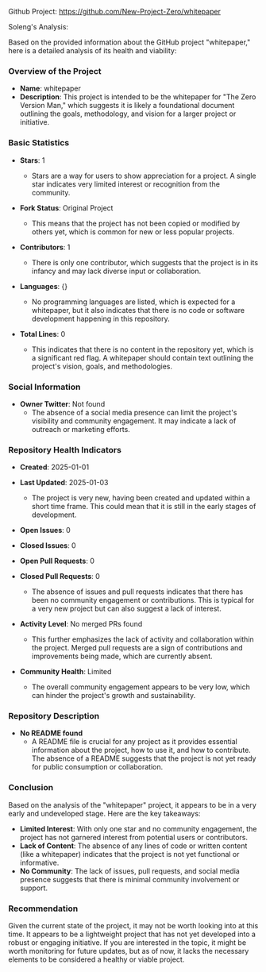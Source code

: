 Github Project: https://github.com/New-Project-Zero/whitepaper

Soleng's Analysis:

Based on the provided information about the GitHub project "whitepaper," here is a detailed analysis of its health and viability:

### Overview of the Project
- **Name**: whitepaper
- **Description**: This project is intended to be the whitepaper for "The Zero Version Man," which suggests it is likely a foundational document outlining the goals, methodology, and vision for a larger project or initiative.

### Basic Statistics
- **Stars**: 1
  - Stars are a way for users to show appreciation for a project. A single star indicates very limited interest or recognition from the community.
  
- **Fork Status**: Original Project
  - This means that the project has not been copied or modified by others yet, which is common for new or less popular projects.

- **Contributors**: 1
  - There is only one contributor, which suggests that the project is in its infancy and may lack diverse input or collaboration.

- **Languages**: {}
  - No programming languages are listed, which is expected for a whitepaper, but it also indicates that there is no code or software development happening in this repository.

- **Total Lines**: 0
  - This indicates that there is no content in the repository yet, which is a significant red flag. A whitepaper should contain text outlining the project's vision, goals, and methodologies.

### Social Information
- **Owner Twitter**: Not found
  - The absence of a social media presence can limit the project's visibility and community engagement. It may indicate a lack of outreach or marketing efforts.

### Repository Health Indicators
- **Created**: 2025-01-01
- **Last Updated**: 2025-01-03
  - The project is very new, having been created and updated within a short time frame. This could mean that it is still in the early stages of development.

- **Open Issues**: 0
- **Closed Issues**: 0
- **Open Pull Requests**: 0
- **Closed Pull Requests**: 0
  - The absence of issues and pull requests indicates that there has been no community engagement or contributions. This is typical for a very new project but can also suggest a lack of interest.

- **Activity Level**: No merged PRs found
  - This further emphasizes the lack of activity and collaboration within the project. Merged pull requests are a sign of contributions and improvements being made, which are currently absent.

- **Community Health**: Limited
  - The overall community engagement appears to be very low, which can hinder the project's growth and sustainability.

### Repository Description
- **No README found**
  - A README file is crucial for any project as it provides essential information about the project, how to use it, and how to contribute. The absence of a README suggests that the project is not yet ready for public consumption or collaboration.

### Conclusion
Based on the analysis of the "whitepaper" project, it appears to be in a very early and undeveloped stage. Here are the key takeaways:

- **Limited Interest**: With only one star and no community engagement, the project has not garnered interest from potential users or contributors.
- **Lack of Content**: The absence of any lines of code or written content (like a whitepaper) indicates that the project is not yet functional or informative.
- **No Community**: The lack of issues, pull requests, and social media presence suggests that there is minimal community involvement or support.

### Recommendation
Given the current state of the project, it may not be worth looking into at this time. It appears to be a lightweight project that has not yet developed into a robust or engaging initiative. If you are interested in the topic, it might be worth monitoring for future updates, but as of now, it lacks the necessary elements to be considered a healthy or viable project.